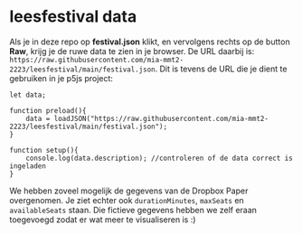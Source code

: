 # leesfestival data

Als je in deze repo op **festival.json** klikt, en vervolgens rechts op de button **Raw**, krijg je de ruwe data te zien in je browser. De URL daarbij is: `https://raw.githubusercontent.com/mia-mmt2-2223/leesfestival/main/festival.json`. Dit is tevens de URL die je dient te gebruiken in je p5js project:


```
let data;

function preload(){
    data = loadJSON("https://raw.githubusercontent.com/mia-mmt2-2223/leesfestival/main/festival.json");
}

function setup(){
    console.log(data.description); //controleren of de data correct is ingeladen
}
``` 

We hebben zoveel mogelijk de gegevens van de Dropbox Paper overgenomen. Je ziet echter ook `durationMinutes`, `maxSeats` en `availableSeats` staan. Die fictieve gegevens hebben we zelf eraan toegevoegd zodat er wat meer te visualiseren is :)

